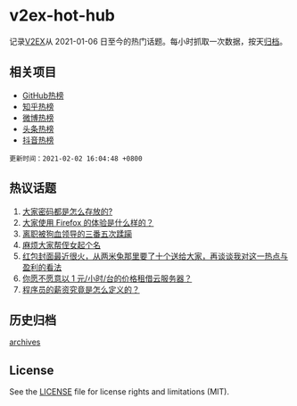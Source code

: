 # v2ex-hot-hub

 记录[V2EX](https://www.v2ex.com/)从 2021-01-06 日至今的热门话题。每小时抓取一次数据，按天[归档](archives)。
 
 ## 相关项目

- [GitHub热榜](https://github.com/lonnyzhang423/github-hot-hub)
- [知乎热榜](https://github.com/lonnyzhang423/zhihu-hot-hub)
- [微博热榜](https://github.com/lonnyzhang423/weibo-hot-hub)
- [头条热榜](https://github.com/lonnyzhang423/toutiao-hot-hub)
- [抖音热榜](https://github.com/lonnyzhang423/douyin-hot-hub)


 `更新时间：2021-02-02 16:04:48 +0800`

## 热议话题

1. [大家密码都是怎么存放的?](https://www.v2ex.com/t/750508)
1. [大家使用 Firefox 的体验是什么样的？](https://www.v2ex.com/t/750430)
1. [离职被狗血领导的三番五次蹂躏](https://www.v2ex.com/t/750416)
1. [麻烦大家帮侄女起个名](https://www.v2ex.com/t/750409)
1. [红包封面最近很火，从两米兔那里要了十个送给大家，再谈谈我对这一热点与盈利的看法](https://www.v2ex.com/t/750450)
1. [你愿不愿意以 1 元/小时/台的价格租借云服务器？](https://www.v2ex.com/t/750375)
1. [程序员的薪资究竟是怎么定义的？](https://www.v2ex.com/t/750553)

## 历史归档

[archives](archives)

## License

See the [LICENSE](LICENSE) file for license rights and limitations (MIT).
